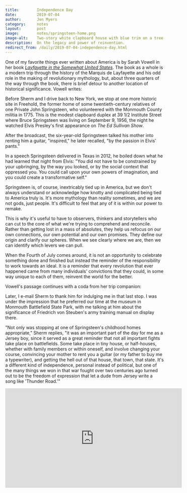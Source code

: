 ```yaml
---
title:        Independence Day
date:         2019-07-04
author:       Jen Myers
category:     notes
layout:       post
image:        notes/springsteen-home.png
image-alt:    Two-story white clapboard house with blue trim on a tree-lined street
description:  On the legacy and power of reinvention.
redirect_from: /daily/2019-07-04-independence-day.html
---
```


One of my favorite things ever written about America is by Sarah Vowell in her book [_Layfayette in the Somewhat United States_](https://www.goodreads.com/book/show/24602886-lafayette-in-the-somewhat-united-states). The book as a whole is a modern trip through the history of the Marquis de Layfayette and his odd role in the making of revolutionary mythology, but, about three quarters of the way through the book, there is brief detour to another location of historical significance. Vowell writes:

<!-- more -->

<p class="long-quote">Before Sherm and I drive back to New York, we stop at one more historic site in Freehold, the former home of some twentieth-century relatives of one Private John Springsteen, who volunteered with the Monmouth County militia in 1775. This is the modest clapboard duplex at 39 1/2 Institute Street where Bruce Springsteen was living on September 9, 1956, the night he watched Elvis Presley's first appearance on <em>The Ed Sullivan Show</em>.</p>

<p class="long-quote">After the broadcast, the six-year-old Springsteen talked his mother into renting him a guitar, "inspired," he later recalled, "by the passion in Elvis' pants."</p>

<p class="long-quote">In a speech Springsteen delivered in Texas in 2012, he boiled down what he had learned that night from Elvis: "You did not have to be constrained by your upbringing, by the way you looked, or by the social context that oppressed you. You could call upon your own powers of imagination, and you could create a transformative self."</p>

Springsteen is, of course, inextricably tied up in America, but we don't always understand or acknowledge how knotty and complicated being tied to America truly is. It's more mythology than reality sometimes, and we are not gods, just people. It's difficult to feel that any of it is within our power to remake.

This is why it's useful to have to observers, thinkers and storytellers who can cut to the core of what we're trying to comprehend and reconcile. Rather than getting lost in a mass of absolutes, they help us refocus on our own connections, our own potential and our own promises. They define our origin and clarify our spheres. When we see clearly where we are, then we can identify which levers we can pull.

When the Fourth of July comes around, it is not an opportunity to celebrate something done and finished but instead the reminder of the responsibility to work towards an ideal. It is a reminder that every revolution that ever happened came from many individuals' convictions that they could, in some way unique to each of them, reinvent the world for the better.

Vowell's passage continues with a coda from her trip companion:

<p class="long-quote">Later, I e-mail Sherm to thank him for indulging me in that last stop. I was under the impression that he preferred our time at the museum in Monmouth Battlefield State Park, with me talking at him about the significance of Friedrich von Steuben's army training manual on display there.</p>

<p class="long-quote">"Not only was stopping at one of Springsteen's childhood homes appropriate," Sherm replies, "it was an important part of the day for me as a Jersey boy, since it served as a great reminder that not all important fights take place on battlefields. Some take place in tiny house, or half-houses, whether with family members or within oneself, and involve changing your course, convincing your mother to rent you a guitar (or my father to buy me a typewriter), and getting the hell out of that house, that town, that state. It's a different kind of independence, personal instead of political, but one of the many things we won in that war fought over two centuries ago turned out to be the freedom of expression that let a dude from Jersey write a song like 'Thunder Road.'"</p>

<div class="youtube-video-container">
  <iframe width="560" height="315" src="https://www.youtube.com/embed/6O3MO2y30fU" frameborder="0" allow="accelerometer; autoplay; clipboard-write; encrypted-media; gyroscope; picture-in-picture" allowfullscreen></iframe>
</div>

